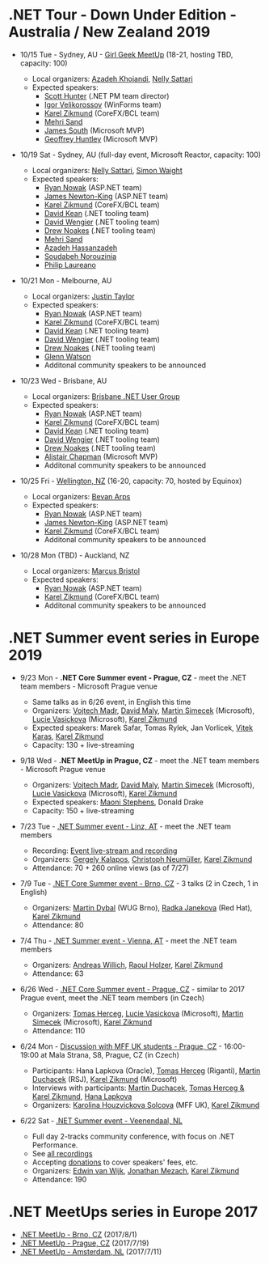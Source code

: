 # .NET Tour - Down Under Edition - Australia / New Zealand 2019

- 10/15 Tue - Sydney, AU - [Girl Geek MeetUp](https://www.meetup.com/Girl-Geek-Sydney/) (18-21, hosting TBD, capacity: 100)
    - Local organizers: [Azadeh Khojandi](https://twitter.com/azadehkhojandi), [Nelly Sattari](https://twitter.com/nelly_sattari)
    - Expected speakers:
        - [Scott Hunter](https://twitter.com/coolcsh) (.NET PM team director)
        - [Igor Velikorossov](https://twitter.com/IgorRussKie) (WinForms team)
        - [Karel Zikmund](https://twitter.com/ziki_cz) (CoreFX/BCL team)
        - [Mehri Sand](https://www.linkedin.com/in/mehri-sand-b2073638/)
        - [James South](https://twitter.com/James_M_South) (Microsoft MVP)
        - [Geoffrey Huntley](https://twitter.com/GeoffreyHuntley) (Microsoft MVP)

- 10/19 Sat - Sydney, AU (full-day event, Microsoft Reactor, capacity: 100)
    - Local organizers: [Nelly Sattari](https://twitter.com/nelly_sattari), [Simon Waight](https://twitter.com/simonwaight)
    - Expected speakers:
        - [Ryan Nowak](https://twitter.com/aVerySpicyBoi) (ASP.NET team)
        - [James Newton-King](https://twitter.com/JamesNK) (ASP.NET team)
        - [Karel Zikmund](https://twitter.com/ziki_cz) (CoreFX/BCL team)
        - [David Kean](https://twitter.com/davkean) (.NET tooling team)
        - [David Wengier](https://twitter.com/davidwengier) (.NET tooling team)
        - [Drew Noakes](https://twitter.com/drewnoakes) (.NET tooling team)
        - [Mehri Sand](https://www.linkedin.com/in/mehri-sand-b2073638/)
        - [Azadeh Hassanzadeh](https://www.linkedin.com/in/azadeh-h/)
        - [Soudabeh Norouzinia](https://www.linkedin.com/in/sudabehnorouzinia/)
        - [Philip Laureano](https://twitter.com/philiplaureano)

- 10/21 Mon - Melbourne, AU
    - Local organizers: [Justin Taylor](https://twitter.com/jtango18)
    - Expected speakers:
        - [Ryan Nowak](https://twitter.com/aVerySpicyBoi) (ASP.NET team)
        - [Karel Zikmund](https://twitter.com/ziki_cz) (CoreFX/BCL team)
        - [David Kean](https://twitter.com/davkean) (.NET tooling team)
        - [David Wengier](https://twitter.com/davidwengier) (.NET tooling team)
        - [Drew Noakes](https://twitter.com/drewnoakes) (.NET tooling team)
        - [Glenn Watson](https://twitter.com/GlennCoder)
        - Additonal community speakers to be announced

- 10/23 Wed - Brisbane, AU
    - Local organizers: [Brisbane .NET User Group](https://www.meetup.com/en-AU/Brisbane-Net-User-Group/)
    - Expected speakers:
        - [Ryan Nowak](https://twitter.com/aVerySpicyBoi) (ASP.NET team)
        - [Karel Zikmund](https://twitter.com/ziki_cz) (CoreFX/BCL team)
        - [David Kean](https://twitter.com/davkean) (.NET tooling team)
        - [David Wengier](https://twitter.com/davidwengier) (.NET tooling team)
        - [Drew Noakes](https://twitter.com/drewnoakes) (.NET tooling team)
        - [Alistair Chapman](https://twitter.com/agc93) (Microsoft MVP)
        - Additonal community speakers to be announced

- 10/25 Fri - [Wellington, NZ](https://www.meetup.com/WelliDotNet/events/263818832) (16-20, capacity: 70, hosted by Equinox)
    - Local organizers: [Bevan Arps](https://twitter.com/unrepentantgeek)
    - Expected speakers:
        - [Ryan Nowak](https://twitter.com/aVerySpicyBoi) (ASP.NET team)
        - [James Newton-King](https://twitter.com/JamesNK) (ASP.NET team)
        - [Karel Zikmund](https://twitter.com/ziki_cz) (CoreFX/BCL team)
        - Additonal community speakers to be announced

- 10/28 Mon (TBD) - Auckland, NZ
    - Local organizers: [Marcus Bristol](https://twitter.com/mightymuke)
    - Expected speakers:
        - [Ryan Nowak](https://twitter.com/aVerySpicyBoi) (ASP.NET team)
        - [Karel Zikmund](https://twitter.com/ziki_cz) (CoreFX/BCL team)
        - Additonal community speakers to be announced

# .NET Summer event series in Europe 2019

- 9/23 Mon - **.NET Core Summer event - Prague, CZ** - meet the .NET team members - Microsoft Prague venue
    - Same talks as in 6/26 event, in English this time
    - Organizers: [Vojtech Madr](https://twitter.com/madrvojt), [David Maly](https://www.linkedin.com/in/david-mal%C3%BD/), [Martin Simecek](https://twitter.com/deeedx) (Microsoft), [Lucie Vasickova](https://twitter.com/lulucieva) (Microsoft), [Karel Zikmund](https://twitter.com/ziki_cz)
    - Expected speakers: Marek Safar, Tomas Rylek, Jan Vorlicek, [Vitek Karas](https://twitter.com/vkaras), [Karel Zikmund](https://twitter.com/ziki_cz)
    - Capacity: 130 + live-streaming

- 9/18 Wed - **.NET MeetUp in Prague, CZ** - meet the .NET team members - Microsoft Prague venue
    - Organizers: [Vojtech Madr](https://twitter.com/madrvojt), [David Maly](https://www.linkedin.com/in/david-mal%C3%BD/), [Martin Simecek](https://twitter.com/deeedx) (Microsoft), [Lucie Vasickova](https://twitter.com/lulucieva) (Microsoft), [Karel Zikmund](https://twitter.com/ziki_cz)
    - Expected speakers: [Maoni Stephens](https://twitter.com/maoni0), Donald Drake
    - Capacity: 150 + live-streaming

- 7/23 Tue - [.NET Summer event - Linz, AT](https://www.meetup.com/NET-Stammtisch-Linz/events/261637908/) - meet the .NET team members
    - Recording: [Event live-stream and recording](https://youtu.be/tlszvLLMc4Q?t=325)
    - Organizers: [Gergely Kalapos](https://twitter.com/gregkalapos), [Christoph Neumüller](https://twitter.com/discostu105), [Karel Zikmund](https://twitter.com/ziki_cz)
    - Attendance: 70 + 260 online views (as of 7/27)

- 7/9 Tue - [.NET Core Summer event - Brno, CZ](https://www.wug.cz/brno/akce/1152--NET-Core-Summer-Event) - 3 talks (2 in Czech, 1 in English)
    - Organizers: [Martin Dybal](https://twitter.com/Martin_Dybal) (WUG Brno), [Radka Janekova](https://twitter.com/RheaAyase) (Red Hat), [Karel Zikmund](https://twitter.com/ziki_cz)
    - Attendance: 80

- 7/4 Thu - [.NET Summer event - Vienna, AT](https://www.meetup.com/dotnet-austria/events/262250140/) - meet the .NET team members
    - Organizers: [Andreas Willich](https://twitter.com/SabotageAndi), [Raoul Holzer](https://twitter.com/RaoulHolzer), [Karel Zikmund](https://twitter.com/ziki_cz)
    - Attendance: 63

- 6/26 Wed - [.NET Core Summer event - Prague, CZ](https://corestart3.updatedays.cz) - similar to 2017 Prague event, meet the .NET team members (in Czech)
    - Organizers: [Tomas Herceg](https://twitter.com/hercegtomas), [Lucie Vasickova](https://twitter.com/lulucieva) (Microsoft), [Martin Simecek](https://twitter.com/deeedx) (Microsoft), [Karel Zikmund](https://twitter.com/ziki_cz)
    - Attendance: 110

- 6/24 Mon - [Discussion with MFF UK students - Prague, CZ](https://opmk.mff.cuni.cz/wiki/studenti/kurzy#setkani_s_absolventy_informatickych_oboru) - 16:00-19:00 at Mala Strana, S8, Prague, CZ (in Czech)
    - Participants: Hana Lapkova (Oracle), [Tomas Herceg](https://twitter.com/hercegtomas) (Riganti), [Martin Duchacek](https://twitter.com/MDuchacek) (RSJ), [Karel Zikmund](https://twitter.com/ziki_cz) (Microsoft)
    - Interviews with participants: [Martin Duchacek](https://www.matfyz.cz/clanky/1361-setkani-s-absolventy-martin-duchacek), [Tomas Herceg & Karel Zikmund](https://www.matfyz.cz/clanky/1360-setkani-s-absolventy-karel-zikmund-a-tomas-herceg), [Hana Lapkova](https://www.matfyz.cz/clanky/1366-setkani-s-absolventy-hana-lapkova)
    - Organizers: [Karolina Houzvickova Solcova](https://www.mff.cuni.cz/cs/fakulta/organizacni-struktura/lide?hdl=3951) (MFF UK), [Karel Zikmund](https://twitter.com/ziki_cz)

- 6/22 Sat - [.NET Summer event - Veenendaal, NL](https://www.dncse.nl)
    - Full day 2-tracks community conference, with focus on .NET Performance.
    - See [all recordings](https://www.youtube.com/channel/UCDN6GsQYVelpzic7KRjhSVQ/videos)
    - Accepting [donations](https://opencollective.com/net-core-summer-event-netherlands/events/net-core-summer-event-2019-39269ev) to cover speakers' fees, etc.
    - Organizers: [Edwin van Wijk](https://twitter.com/evanwijk), [Jonathan Mezach](https://twitter.com/jmezach), [Karel Zikmund](https://twitter.com/ziki_cz)
    - Attendance: 190


# .NET MeetUps series in Europe 2017

- [.NET MeetUp - Brno, CZ](/events/2017-08-01_dotNetMeetUp_Brno) (2017/8/1)
- [.NET MeetUp - Prague, CZ](/events/2017-07-19_dotNetMeetUp_Prague) (2017/7/19)
- [.NET MeetUp - Amsterdam, NL](/events/2017-07-11_dotNetMeetUp_Amsterdam) (2017/7/11)
